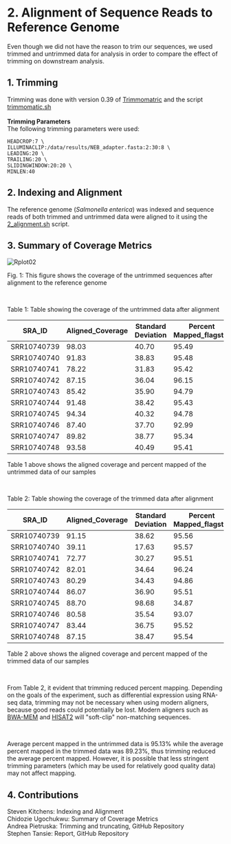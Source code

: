 # 2. Alignment of Sequence Reads to Reference Genome


Even though we did not have the reason to trim our sequences, we used trimmed and untrimmed data for analysis in order to compare the effect of trimming on downstream analysis. 

## 1. Trimming
Trimming was done with version 0.39 of [Trimmomatric](http://www.usadellab.org/cms/?page=trimmomatic) and the script [trimmomatic.sh](https://github.com/AUBioInformatics22/Salmonella-Project/blob/main/2%20-%20Alignment%20of%20Sequence%20Reads%20to%20Referenc%20Genome/Scripts/trimmomatic.sh) </br> 
</br> 
**Trimming Parameters**</br>
The following trimming parameters were used:
```
HEADCROP:7 \
ILLUMINACLIP:/data/results/NEB_adapter.fasta:2:30:8 \
LEADING:20 \
TRAILING:20 \
SLIDINGWINDOW:20:20 \
MINLEN:40
```



## 2. Indexing and Alignment 
The reference genome (_Salmonella enterica_) was indexed and sequence reads of both trimmed and untrimmed data were aligned to it using the [2_alignment.sh](https://github.com/AUBioInformatics22/Salmonella-Project/blob/main/2%20-%20Alignment%20of%20Sequence%20Reads%20to%20Referenc%20Genome/Scripts/2_alignment.sh) script.




## 3. Summary of Coverage Metrics 
![Rplot02](https://user-images.githubusercontent.com/71617037/155406141-13dd3dcb-62ea-44b7-93c8-a50e985bd52b.png)



Fig. 1: This figure shows the coverage of the untrimmed sequences after alignment to the reference genome <p>&nbsp;</p>



  
  
  


Table 1: Table showing the coverage of the untrimmed data after alignment 

| SRA_ID | Aligned_Coverage | Standard Deviation | Percent Mapped_flagstat | Raw_Coverage |
|--------| -----------------| -------------------| ----------------------- | -------------|
|SRR10740739| 98.03       |     40.70        |         95.49           | 4.97        |
|SRR10740740| 91.83      |      38.83        |         95.48           | 4.78        |
|SRR10740741| 78.22         |     31.83          |         95.42           | 4.97         |
|SRR10740742| 87.15 |       36.04 |         96.15| 5.05|
|SRR10740743| 85.42 | 35.90                  | 94.79 |         4.85 |
|SRR10740744| 91.48 | 38.42 | 95.43 | 4.57 |
|SRR10740745| 94.34|  40.32| 94.78 | 4.60 |
|SRR10740746| 87.40 | 37.70 | 92.99 | 4.15 |
|SRR10740747| 89.82 | 38.77| 95.34| 4.87|
|SRR10740748| 93.58| 40.49| 95.41| 5.21| <p>&nbsp;</p>  



Table 1 above shows the aligned coverage and percent mapped of the untrimmed data of our samples <p>&nbsp;</p>






Table 2: Table showing the coverage of the trimmed data after alignment 

| SRA_ID | Aligned_Coverage | Standard Deviation | Percent Mapped_flagstat | Raw_Coverage |
|--------| -----------------| -------------------| ----------------------- | -------------|
|SRR10740739| 91.15       |     38.62        |         95.56           | 4.97        |
|SRR10740740| 39.11      |      17.63        |         95.57           | 4.78        |
|SRR10740741| 72.77         |     30.27          |         95.51           | 4.97         |
|SRR10740742| 82.01 |       34.64 |         96.24| 5.05|
|SRR10740743| 80.29 | 34.43                  | 94.86 |         4.85 |
|SRR10740744| 86.07 | 36.90 | 95.51 | 4.57 |
|SRR10740745| 88.70|  98.68| 34.87 | 4.60 |
|SRR10740746| 80.58 | 35.54 | 93.07 | 4.15 |
|SRR10740747| 83.44 | 36.75| 95.52| 4.87|
|SRR10740748| 87.15| 38.47| 95.54| 5.21|  <p>&nbsp;</p>







Table 2 above shows the aligned coverage and percent mapped of the trimmed data of our samples<p>&nbsp;</p>




From Table 2, it evident that trimming reduced percent mapping. Depending on the goals of the experiment, such as differential expression using RNA-seq data, trimming may not be necessary when using modern aligners, because good reads could potentially be lost. Modern aligners such as [BWA-MEM](http://bio-bwa.sourceforge.net/bwa.shtml) and [HISAT2](http://daehwankimlab.github.io/hisat2/) will "soft-clip" non-matching sequences. <p>&nbsp;</p>

Average percent mapped in the untrimmed data is 95.13% while the average percent mapped in the trimmed data was 89.23%, thus trimming reduced the average percent mapped. However, it is possible that less stringent trimming parameters (which may be used for relatively good quality data) may not affect mapping. 


## 4. Contributions
Steven Kitchens: Indexing and Alignment </br>
Chidozie Ugochukwu: Summary of Coverage Metrics </br>
Andrea Pietruska: Trimming and truncating, GitHub Repository</br>
Stephen Tansie: Report, GitHub Repository
